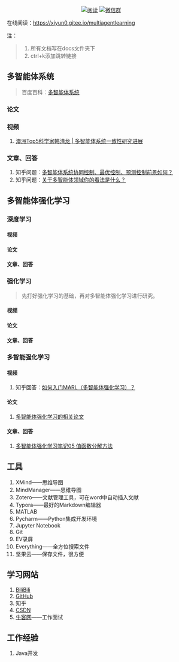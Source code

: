 <p align="center">
  <a href="https://github.com/XiYun0/MultiAgentLearning "><img src="https://img.shields.io/badge/阅读-read-brightgreen.svg" alt="阅读"></a>
  <a href="#联系我"><img src="https://img.shields.io/badge/chat-微信群-blue.svg" alt="微信群"></a>
</p>


在线阅读：https://xiyun0.gitee.io/multiagentlearning

注：

> 1. 所有文档写在docs文件夹下
> 2. ctrl+k添加跳转链接

## 多智能体系统

> 百度百科：[多智能体系统](https://baike.baidu.com/item/%E5%A4%9A%E6%99%BA%E8%83%BD%E4%BD%93%E7%B3%BB%E7%BB%9F/18161077?fr=aladdin)

### 论文



### 视频

1. [澳洲Top5科学家韩清龙 | 多智能体系统一致性研究进展](https://www.bilibili.com/video/BV1U54y1C7q9?from=search&seid=3041738828206845163)

### 文章、回答

1. 知乎问题：[多智能体系统协同控制、最优控制、预测控制前景如何？](https://www.zhihu.com/question/363075215)
2. 知乎问题：[关于多智能体领域你的看法是什么？](https://www.zhihu.com/question/27269292/answer/104397064)

## 多智能体强化学习

### 深度学习



#### 视频



#### 论文



#### 文章、回答





### 强化学习

>先打好强化学习的基础，再对多智能体强化学习进行研究。

#### 视频



#### 论文



#### 文章、回答







### 多智能强化学习

#### 视频

1. 知乎回答：[如何入门MARL（多智能体强化学习）？](https://www.zhihu.com/question/436486969/answer/1647519515)

#### 论文

1. [多智能体强化学习的相关论文](./docs/MARL/多智能体强化学习的相关论文.md)

#### 文章、回答

1. [多智能体强化学习笔记05 值函数分解方法](https://zhuanlan.zhihu.com/p/134209510)



## 工具

1. XMind——思维导图
2. MindManager——思维导图
3. Zotero——文献管理工具，可在word中自动插入文献
4. Typora——最好的Markdown编辑器
5. MATLAB
6. Pycharm——Python集成开发环境
7. Jupyter Notebook
8. Git
9. EV录屏
10. Everything——全方位搜索文件
11. 坚果云——保存文件，很方便



## 学习网站

1. [BiliBili](https://www.bilibili.com/)
2. [GitHub](https://github.com/)
3. 知乎
4. [CSDN](https://www.csdn.net/)
5. [牛客网](https://www.nowcoder.com/)——工作面试



## 工作经验

1. Java开发

